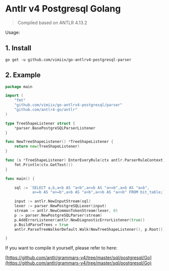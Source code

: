 # Antlr v4 Postgresql Golang

> Compiled based on ANTLR 4.13.2

Usage:

## 1. Install

```shell
go get -u github.com/vimiix/go-antlrv4-postgresql-parser
```

## 2. Example

```go
package main

import (
    "fmt"
    "github.com/vimiix/go-antlrv4-postgresql/parser"
    "github.com/antlr4-go/antlr"
)

type TreeShapeListener struct {
    *parser.BasePostgreSQLParserListener
}

func NewTreeShapeListener() *TreeShapeListener {
    return new(TreeShapeListener)
}

func (s *TreeShapeListener) EnterEveryRule(ctx antlr.ParserRuleContext) {
    fmt.Println(ctx.GetText())
}

func main() {

    sql := `SELECT a,b,a<b AS "a<b",a<=b AS "a<=b",a=b AS "a=b",
            a>=b AS "a>=b",a>b AS "a>b",a<>b AS "a<>b" FROM bit_table;`

    input := antlr.NewInputStream(sql)
    lexer := parser.NewPostgreSQLLexer(input)
    stream := antlr.NewCommonTokenStream(lexer, 0)
    p := parser.NewPostgreSQLParser(stream)
    p.AddErrorListener(antlr.NewDiagnosticErrorListener(true))
    p.BuildParseTrees = true
    antlr.ParseTreeWalkerDefault.Walk(NewTreeShapeListener(), p.Root())

}
```

If you want to compile it yourself, please refer to here:

[https://github.com/antlr/grammars-v4/tree/master/sql/postgresql/Go](https://github.com/antlr/grammars-v4/tree/master/sql/postgresql/Go)
